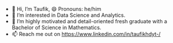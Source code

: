 - 👋 Hi, I’m Taufik,  😄 Pronouns: he/him
- 👀 I’m interested in Data Science and Analytics.
- 🌱 I’m highly motivated and detail-oriented fresh graduate with a Bachelor of Science in Mathematics.
- 📫 Reach me out on https://www.linkedin.com/in/taufikhdyt-/
